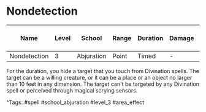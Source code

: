 # Nondetection

| Name | Level | School | Range | Duration | Damage | Save DC & Type |
|------|-------|--------|-------|----------|--------|----------------|
| Nondetection | 3 | Abjuration | Point | Timed | - | - |

For the duration, you hide a target that you touch from Divination spells. The target can be a willing creature, or it can be a place or an object no larger than 10 feet in any dimension. The target can't be targeted by any Divination spell or perceived through magical scrying sensors.

^Tags: #spell #school_abjuration #level_3 #area_effect